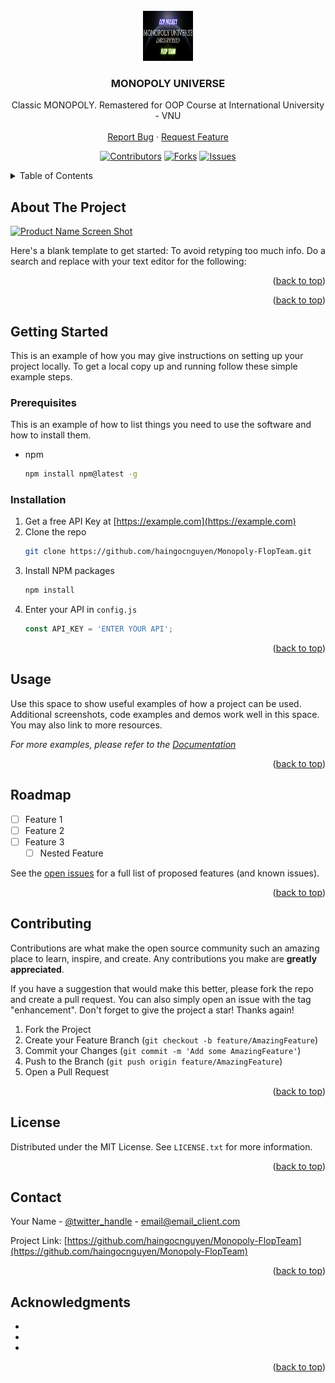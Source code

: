 <!-- PROJECT LOGO -->
<br />
<div align="center">
  <a href="https://github.com/haingocnguyen/Monopoly-FlopTeam">
    <img src="Resources/cover.png" alt="Cover" width="80" height="80">
  </a>

<h3 align="center">MONOPOLY UNIVERSE</h3>

  <p align="center">
    Classic MONOPOLY. Remastered for OOP Course at International University - VNU
    <br />
    <br />
    <a href="https://github.com/haingocnguyen/Monopoly-FlopTeam/issues">Report Bug</a>
    ·
    <a href="https://github.com/haingocnguyen/Monopoly-FlopTeam/issues">Request Feature</a>
  </p>

[![Contributors][contributors-shield]][contributors-url]
[![Forks][forks-shield]][forks-url]
[![Issues][issues-shield]][issues-url]

</div>


<!-- TABLE OF CONTENTS -->
<details>
  <summary>Table of Contents</summary>
  <ol>
    <li>
      <a href="#about">ABOUT</a>
        <ul>
        <li><a href="#team">Team</a></li>
        <li><a href="#project">Project</a></li>
      </ul>
    </li>
    <li>
      <a href="#"></a>
      <ul>
        <li><a href="#idea">Idea</a></li>
        <li><a href="#code">Installation</a></li>
      </ul>
    </li>
    <li><a href="#roadmap">Roadmap</a></li>
    <li><a href="#usage">Usage</a></li>
    <li><a href="#contributing">Contributing</a></li>
    <li><a href="#license">License</a></li>
    <li><a href="#contact">Contact</a></li>
    <li><a href="#acknowledgments">Acknowledgments</a></li>
  </ol>
</details>



<!-- ABOUT THE PROJECT -->
## About The Project

[![Product Name Screen Shot][product-screenshot]](https://example.com)

Here's a blank template to get started: To avoid retyping too much info. Do a search and replace with your text editor for the following:

<p align="right">(<a href="#readme-top">back to top</a>)</p>


<p align="right">(<a href="#readme-top">back to top</a>)</p>



<!-- GETTING STARTED -->
## Getting Started

This is an example of how you may give instructions on setting up your project locally.
To get a local copy up and running follow these simple example steps.

### Prerequisites

This is an example of how to list things you need to use the software and how to install them.
* npm
  ```sh
  npm install npm@latest -g
  ```

### Installation

1. Get a free API Key at [https://example.com](https://example.com)
2. Clone the repo
   ```sh
   git clone https://github.com/haingocnguyen/Monopoly-FlopTeam.git
   ```
3. Install NPM packages
   ```sh
   npm install
   ```
4. Enter your API in `config.js`
   ```js
   const API_KEY = 'ENTER YOUR API';
   ```

<p align="right">(<a href="#readme-top">back to top</a>)</p>



<!-- USAGE EXAMPLES -->
## Usage

Use this space to show useful examples of how a project can be used. Additional screenshots, code examples and demos work well in this space. You may also link to more resources.

_For more examples, please refer to the [Documentation](https://example.com)_

<p align="right">(<a href="#readme-top">back to top</a>)</p>



<!-- ROADMAP -->
## Roadmap

- [ ] Feature 1
- [ ] Feature 2
- [ ] Feature 3
    - [ ] Nested Feature

See the [open issues](https://github.com/haingocnguyen/Monopoly-FlopTeam/issues) for a full list of proposed features (and known issues).

<p align="right">(<a href="#readme-top">back to top</a>)</p>



<!-- CONTRIBUTING -->
## Contributing

Contributions are what make the open source community such an amazing place to learn, inspire, and create. Any contributions you make are **greatly appreciated**.

If you have a suggestion that would make this better, please fork the repo and create a pull request. You can also simply open an issue with the tag "enhancement".
Don't forget to give the project a star! Thanks again!

1. Fork the Project
2. Create your Feature Branch (`git checkout -b feature/AmazingFeature`)
3. Commit your Changes (`git commit -m 'Add some AmazingFeature'`)
4. Push to the Branch (`git push origin feature/AmazingFeature`)
5. Open a Pull Request

<p align="right">(<a href="#readme-top">back to top</a>)</p>



<!-- LICENSE -->
## License

Distributed under the MIT License. See `LICENSE.txt` for more information.

<p align="right">(<a href="#readme-top">back to top</a>)</p>



<!-- CONTACT -->
## Contact

Your Name - [@twitter_handle](https://twitter.com/twitter_handle) - email@email_client.com

Project Link: [https://github.com/haingocnguyen/Monopoly-FlopTeam](https://github.com/haingocnguyen/Monopoly-FlopTeam)

<p align="right">(<a href="#readme-top">back to top</a>)</p>



<!-- ACKNOWLEDGMENTS -->
## Acknowledgments

* []()
* []()
* []()

<p align="right">(<a href="#readme-top">back to top</a>)</p>



<!-- MARKDOWN LINKS & IMAGES -->
[contributors-shield]: https://img.shields.io/github/contributors/haingocnguyen/Monopoly-FlopTeam.svg?style=for-the-badge
[contributors-url]: https://github.com/haingocnguyen/Monopoly-FlopTeam/graphs/contributors
[forks-shield]: https://img.shields.io/github/forks/haingocnguyen/Monopoly-FlopTeam.svg?style=for-the-badge
[forks-url]: https://github.com/haingocnguyen/Monopoly-FlopTeam/network/members
[issues-shield]: https://img.shields.io/github/issues/haingocnguyen/Monopoly-FlopTeam.svg?style=for-the-badge
[issues-url]: https://github.com/haingocnguyen/Monopoly-FlopTeam/issues
[product-screenshot]: Resources/screenshot.png


